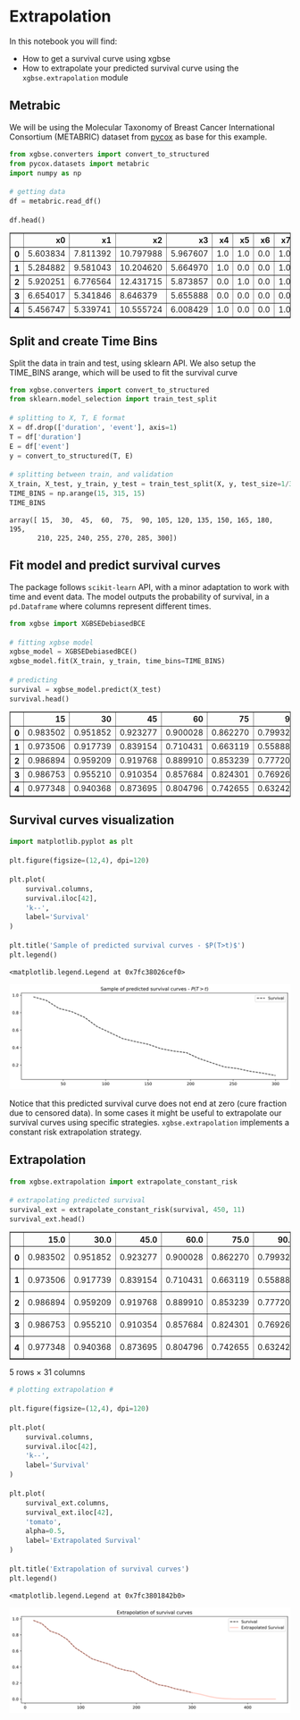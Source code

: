 # Extrapolation

In this notebook you will find:
- How to get a survival curve using xgbse
- How to extrapolate your predicted survival curve using the `xgbse.extrapolation` module

## Metrabic

We will be using the Molecular Taxonomy of Breast Cancer International Consortium (METABRIC) dataset from [pycox](https://github.com/havakv/pycox#datasets) as base for this example.


```python
from xgbse.converters import convert_to_structured
from pycox.datasets import metabric
import numpy as np

# getting data
df = metabric.read_df()

df.head()
```




<div>
<style scoped>
    .dataframe tbody tr th:only-of-type {
        vertical-align: middle;
    }

    .dataframe tbody tr th {
        vertical-align: top;
    }

    .dataframe thead th {
        text-align: right;
    }
</style>
<table border="1" class="dataframe">
  <thead>
    <tr style="text-align: right;">
      <th></th>
      <th>x0</th>
      <th>x1</th>
      <th>x2</th>
      <th>x3</th>
      <th>x4</th>
      <th>x5</th>
      <th>x6</th>
      <th>x7</th>
      <th>x8</th>
      <th>duration</th>
      <th>event</th>
    </tr>
  </thead>
  <tbody>
    <tr>
      <th>0</th>
      <td>5.603834</td>
      <td>7.811392</td>
      <td>10.797988</td>
      <td>5.967607</td>
      <td>1.0</td>
      <td>1.0</td>
      <td>0.0</td>
      <td>1.0</td>
      <td>56.840000</td>
      <td>99.333336</td>
      <td>0</td>
    </tr>
    <tr>
      <th>1</th>
      <td>5.284882</td>
      <td>9.581043</td>
      <td>10.204620</td>
      <td>5.664970</td>
      <td>1.0</td>
      <td>0.0</td>
      <td>0.0</td>
      <td>1.0</td>
      <td>85.940002</td>
      <td>95.733330</td>
      <td>1</td>
    </tr>
    <tr>
      <th>2</th>
      <td>5.920251</td>
      <td>6.776564</td>
      <td>12.431715</td>
      <td>5.873857</td>
      <td>0.0</td>
      <td>1.0</td>
      <td>0.0</td>
      <td>1.0</td>
      <td>48.439999</td>
      <td>140.233337</td>
      <td>0</td>
    </tr>
    <tr>
      <th>3</th>
      <td>6.654017</td>
      <td>5.341846</td>
      <td>8.646379</td>
      <td>5.655888</td>
      <td>0.0</td>
      <td>0.0</td>
      <td>0.0</td>
      <td>0.0</td>
      <td>66.910004</td>
      <td>239.300003</td>
      <td>0</td>
    </tr>
    <tr>
      <th>4</th>
      <td>5.456747</td>
      <td>5.339741</td>
      <td>10.555724</td>
      <td>6.008429</td>
      <td>1.0</td>
      <td>0.0</td>
      <td>0.0</td>
      <td>1.0</td>
      <td>67.849998</td>
      <td>56.933334</td>
      <td>1</td>
    </tr>
  </tbody>
</table>
</div>



## Split and create Time Bins

Split the data in train and test, using sklearn API. We also setup the TIME_BINS arange, which will be used to fit the survival curve


```python
from xgbse.converters import convert_to_structured
from sklearn.model_selection import train_test_split

# splitting to X, T, E format
X = df.drop(['duration', 'event'], axis=1)
T = df['duration']
E = df['event']
y = convert_to_structured(T, E)

# splitting between train, and validation
X_train, X_test, y_train, y_test = train_test_split(X, y, test_size=1/3, random_state = 0)
TIME_BINS = np.arange(15, 315, 15)
TIME_BINS
```




    array([ 15,  30,  45,  60,  75,  90, 105, 120, 135, 150, 165, 180, 195,
           210, 225, 240, 255, 270, 285, 300])



## Fit model and predict survival curves

The package follows `scikit-learn` API, with a minor adaptation to work with time and event data. The model outputs the probability of survival, in a `pd.Dataframe` where columns represent different times.


```python
from xgbse import XGBSEDebiasedBCE

# fitting xgbse model
xgbse_model = XGBSEDebiasedBCE()
xgbse_model.fit(X_train, y_train, time_bins=TIME_BINS)

# predicting
survival = xgbse_model.predict(X_test)
survival.head()
```




<div>
<style scoped>
    .dataframe tbody tr th:only-of-type {
        vertical-align: middle;
    }

    .dataframe tbody tr th {
        vertical-align: top;
    }

    .dataframe thead th {
        text-align: right;
    }
</style>
<table border="1" class="dataframe">
  <thead>
    <tr style="text-align: right;">
      <th></th>
      <th>15</th>
      <th>30</th>
      <th>45</th>
      <th>60</th>
      <th>75</th>
      <th>90</th>
      <th>105</th>
      <th>120</th>
      <th>135</th>
      <th>150</th>
      <th>165</th>
      <th>180</th>
      <th>195</th>
      <th>210</th>
      <th>225</th>
      <th>240</th>
      <th>255</th>
      <th>270</th>
      <th>285</th>
      <th>300</th>
    </tr>
  </thead>
  <tbody>
    <tr>
      <th>0</th>
      <td>0.983502</td>
      <td>0.951852</td>
      <td>0.923277</td>
      <td>0.900028</td>
      <td>0.862270</td>
      <td>0.799324</td>
      <td>0.715860</td>
      <td>0.687257</td>
      <td>0.651314</td>
      <td>0.610916</td>
      <td>0.568001</td>
      <td>0.513172</td>
      <td>0.493194</td>
      <td>0.430701</td>
      <td>0.377675</td>
      <td>0.310496</td>
      <td>0.272169</td>
      <td>0.225599</td>
      <td>0.184878</td>
      <td>0.144089</td>
    </tr>
    <tr>
      <th>1</th>
      <td>0.973506</td>
      <td>0.917739</td>
      <td>0.839154</td>
      <td>0.710431</td>
      <td>0.663119</td>
      <td>0.558886</td>
      <td>0.495204</td>
      <td>0.364995</td>
      <td>0.311628</td>
      <td>0.299939</td>
      <td>0.226226</td>
      <td>0.191373</td>
      <td>0.171697</td>
      <td>0.144864</td>
      <td>0.112447</td>
      <td>0.089558</td>
      <td>0.081137</td>
      <td>0.057679</td>
      <td>0.048563</td>
      <td>0.035985</td>
    </tr>
    <tr>
      <th>2</th>
      <td>0.986894</td>
      <td>0.959209</td>
      <td>0.919768</td>
      <td>0.889910</td>
      <td>0.853239</td>
      <td>0.777208</td>
      <td>0.725381</td>
      <td>0.649177</td>
      <td>0.582569</td>
      <td>0.531787</td>
      <td>0.485275</td>
      <td>0.451667</td>
      <td>0.428899</td>
      <td>0.386413</td>
      <td>0.344369</td>
      <td>0.279685</td>
      <td>0.242064</td>
      <td>0.187967</td>
      <td>0.158121</td>
      <td>0.118562</td>
    </tr>
    <tr>
      <th>3</th>
      <td>0.986753</td>
      <td>0.955210</td>
      <td>0.910354</td>
      <td>0.857684</td>
      <td>0.824301</td>
      <td>0.769262</td>
      <td>0.665805</td>
      <td>0.624934</td>
      <td>0.583592</td>
      <td>0.537261</td>
      <td>0.493957</td>
      <td>0.443193</td>
      <td>0.416702</td>
      <td>0.376552</td>
      <td>0.308947</td>
      <td>0.237033</td>
      <td>0.177140</td>
      <td>0.141838</td>
      <td>0.117917</td>
      <td>0.088937</td>
    </tr>
    <tr>
      <th>4</th>
      <td>0.977348</td>
      <td>0.940368</td>
      <td>0.873695</td>
      <td>0.804796</td>
      <td>0.742655</td>
      <td>0.632426</td>
      <td>0.556008</td>
      <td>0.521490</td>
      <td>0.493577</td>
      <td>0.458477</td>
      <td>0.416363</td>
      <td>0.391099</td>
      <td>0.364431</td>
      <td>0.291472</td>
      <td>0.223758</td>
      <td>0.190398</td>
      <td>0.165911</td>
      <td>0.120061</td>
      <td>0.095512</td>
      <td>0.069566</td>
    </tr>
  </tbody>
</table>
</div>



## Survival curves visualization


```python
import matplotlib.pyplot as plt

plt.figure(figsize=(12,4), dpi=120)

plt.plot(
    survival.columns,
    survival.iloc[42],
    'k--',
    label='Survival'
)

plt.title('Sample of predicted survival curves - $P(T>t)$')
plt.legend()
```




    <matplotlib.legend.Legend at 0x7fc38026cef0>





![svg](img/output_8_1.svg)



Notice that this predicted survival curve does not end at zero (cure fraction due to censored data). In some cases it might be useful to extrapolate our survival curves using specific strategies. `xgbse.extrapolation` implements a constant risk extrapolation strategy.

## Extrapolation


```python
from xgbse.extrapolation import extrapolate_constant_risk

# extrapolating predicted survival
survival_ext = extrapolate_constant_risk(survival, 450, 11)
survival_ext.head()
```




<div>
<style scoped>
    .dataframe tbody tr th:only-of-type {
        vertical-align: middle;
    }

    .dataframe tbody tr th {
        vertical-align: top;
    }

    .dataframe thead th {
        text-align: right;
    }
</style>
<table border="1" class="dataframe">
  <thead>
    <tr style="text-align: right;">
      <th></th>
      <th>15.0</th>
      <th>30.0</th>
      <th>45.0</th>
      <th>60.0</th>
      <th>75.0</th>
      <th>90.0</th>
      <th>105.0</th>
      <th>120.0</th>
      <th>135.0</th>
      <th>150.0</th>
      <th>...</th>
      <th>315.0</th>
      <th>330.0</th>
      <th>345.0</th>
      <th>360.0</th>
      <th>375.0</th>
      <th>390.0</th>
      <th>405.0</th>
      <th>420.0</th>
      <th>435.0</th>
      <th>450.0</th>
    </tr>
  </thead>
  <tbody>
    <tr>
      <th>0</th>
      <td>0.983502</td>
      <td>0.951852</td>
      <td>0.923277</td>
      <td>0.900028</td>
      <td>0.862270</td>
      <td>0.799324</td>
      <td>0.715860</td>
      <td>0.687257</td>
      <td>0.651314</td>
      <td>0.610916</td>
      <td>...</td>
      <td>0.112299</td>
      <td>0.068213</td>
      <td>0.032292</td>
      <td>0.011915</td>
      <td>0.003426</td>
      <td>0.000768</td>
      <td>0.000134</td>
      <td>1.825794e-05</td>
      <td>1.937124e-06</td>
      <td>1.601799e-07</td>
    </tr>
    <tr>
      <th>1</th>
      <td>0.973506</td>
      <td>0.917739</td>
      <td>0.839154</td>
      <td>0.710431</td>
      <td>0.663119</td>
      <td>0.558886</td>
      <td>0.495204</td>
      <td>0.364995</td>
      <td>0.311628</td>
      <td>0.299939</td>
      <td>...</td>
      <td>0.026665</td>
      <td>0.014641</td>
      <td>0.005957</td>
      <td>0.001796</td>
      <td>0.000401</td>
      <td>0.000066</td>
      <td>0.000008</td>
      <td>7.404100e-07</td>
      <td>4.986652e-08</td>
      <td>2.488634e-09</td>
    </tr>
    <tr>
      <th>2</th>
      <td>0.986894</td>
      <td>0.959209</td>
      <td>0.919768</td>
      <td>0.889910</td>
      <td>0.853239</td>
      <td>0.777208</td>
      <td>0.725381</td>
      <td>0.649177</td>
      <td>0.582569</td>
      <td>0.531787</td>
      <td>...</td>
      <td>0.088900</td>
      <td>0.049982</td>
      <td>0.021071</td>
      <td>0.006660</td>
      <td>0.001579</td>
      <td>0.000281</td>
      <td>0.000037</td>
      <td>3.735612e-06</td>
      <td>2.798762e-07</td>
      <td>1.572266e-08</td>
    </tr>
    <tr>
      <th>3</th>
      <td>0.986753</td>
      <td>0.955210</td>
      <td>0.910354</td>
      <td>0.857684</td>
      <td>0.824301</td>
      <td>0.769262</td>
      <td>0.665805</td>
      <td>0.624934</td>
      <td>0.583592</td>
      <td>0.537261</td>
      <td>...</td>
      <td>0.067080</td>
      <td>0.038160</td>
      <td>0.016373</td>
      <td>0.005299</td>
      <td>0.001293</td>
      <td>0.000238</td>
      <td>0.000033</td>
      <td>3.462388e-06</td>
      <td>2.734946e-07</td>
      <td>1.629408e-08</td>
    </tr>
    <tr>
      <th>4</th>
      <td>0.977348</td>
      <td>0.940368</td>
      <td>0.873695</td>
      <td>0.804796</td>
      <td>0.742655</td>
      <td>0.632426</td>
      <td>0.556008</td>
      <td>0.521490</td>
      <td>0.493577</td>
      <td>0.458477</td>
      <td>...</td>
      <td>0.050668</td>
      <td>0.026879</td>
      <td>0.010385</td>
      <td>0.002923</td>
      <td>0.000599</td>
      <td>0.000089</td>
      <td>0.000010</td>
      <td>7.701555e-07</td>
      <td>4.442463e-08</td>
      <td>1.866412e-09</td>
    </tr>
  </tbody>
</table>
<p>5 rows × 31 columns</p>
</div>




```python
# plotting extrapolation #

plt.figure(figsize=(12,4), dpi=120)

plt.plot(
    survival.columns,
    survival.iloc[42],
    'k--',
    label='Survival'
)

plt.plot(
    survival_ext.columns,
    survival_ext.iloc[42],
    'tomato',
    alpha=0.5,
    label='Extrapolated Survival'
)

plt.title('Extrapolation of survival curves')
plt.legend()
```




    <matplotlib.legend.Legend at 0x7fc3801842b0>





![svg](img/output_12_1.svg)

